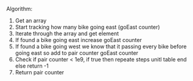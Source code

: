 Algorithm:
1) Get an array
2) Start tracking how many bike going east (goEast counter) 
3) Iterate through the array and get  element
4) If found a bike going east increase goEast counter
5) If found a bike going west we know that it passing every bike before going east so
 add to pair counter goEast counter
6) Check if pair counter < 1e9, if true then repeate steps unitl 
table end else return -1
7) Return pair counter
